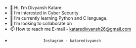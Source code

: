 - 👋 Hi, I’m Divyansh Katare
- 👀 I’m interested in Cyber Security
- 🌱 I’m currently learning Python and C language.
- 💞️ I’m looking to collaborate on 
- 📫 How to reach me E-mail    - kataredivyansh26@gmail.com
-                    Instagram - kataredivyansh
<!---
KDivyansh/KDivyansh is a ✨ special ✨ repository because its `README.md` (this file) appears on your GitHub profile.
You can click the Preview link to take a look at your changes.
--->
